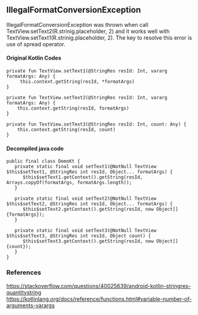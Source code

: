 ## IllegalFormatConversionException
IllegalFormatConversionException was thrown when call TextView.setText2(R.strinig.placeholder, 2) and it works well with TextView.setText1(R.strinig.placeholder, 2). The key to resolve this error is use of  spread operator.


#### Original Kotlin Codes
```
private fun TextView.setText1(@StringRes resId: Int, vararg formatArgs: Any) {
     this.context.getString(resId, *formatArgs)
}

private fun TextView.setText2(@StringRes resId: Int, vararg formatArgs: Any) {
    this.context.getString(resId, formatArgs)
}

private fun TextView.setText3(@StringRes resId: Int, count: Any) {
    this.context.getString(resId, count)
}
```

#### Decompiled java code
```
public final class DemoKt {
   private static final void setText1(@NotNull TextView $this$setText1, @StringRes int resId, Object... formatArgs) {
      $this$setText1.getContext().getString(resId, Arrays.copyOf(formatArgs, formatArgs.length));
   }

   private static final void setText2(@NotNull TextView $this$setText2, @StringRes int resId, Object... formatArgs) {
      $this$setText2.getContext().getString(resId, new Object[]{formatArgs});
   }

   private static final void setText3(@NotNull TextView $this$setText3, @StringRes int resId, Object count) {
      $this$setText3.getContext().getString(resId, new Object[]{count});
   }
}
```


### References
https://stackoverflow.com/questions/40025639/android-kotlin-stringres-quantitystring
https://kotlinlang.org/docs/reference/functions.html#variable-number-of-arguments-varargs
